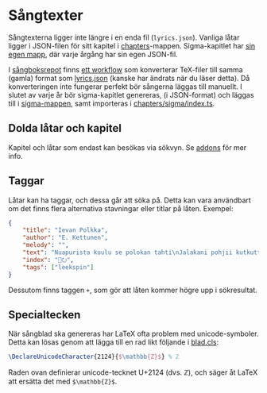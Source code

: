 # Sångtexter
Sångtexterna ligger inte längre i en enda fil (`lyrics.json`). Vanliga låtar ligger i JSON-filen för sitt kapitel i [chapters](chapters)-mappen. Sigma-kapitlet har [sin egen mapp](chapters/sigma), där varje årgång har sin egen JSON-fil.

I [sångboksrepot](https://github.com/Fysiksektionen/Sangbok) finns [ett workflow](https://github.com/Fysiksektionen/Sangbok/actions/workflows/json-parse.yml) som konverterar TeX-filer till samma (gamla) format som [lyrics.json](lyrics.json) (kanske har ändrats när du läser detta). Då konverteringen inte fungerar perfekt bör sångerna läggas till manuellt. I slutet av varje år bör sigma-kapitlet genereras, (i JSON-format) och läggas till i [sigma-mappen](chapters/sigma), samt importeras i [chapters/sigma/index.ts](chapters/sigma/index.ts).

## Dolda låtar och kapitel
Kapitel och låtar som endast kan besökas via sökvyn. Se [addons](addons/README.md) för mer info.

## Taggar
Låtar kan ha taggar, och dessa går att söka på. Detta kan vara användbart om det finns flera alternativa stavningar eller titlar på låten. Exempel:
```json
{
    "title": "Ievan Polkka",
    "author": "E. Kettunen",
    "melody": "",
    "text": "Nuapurista kuulu se polokan tahti\nJalakani pohjii kutkutti\nIevan äiti se tyttöösä vahti\n...",
    "index": "🧅⭮",
    "tags": ["leekspin"]
}
```

Dessutom finns taggen `+`, som gör att låten kommer högre upp i sökresultat.

## Specialtecken
När sångblad ska genereras har LaTeX ofta problem med unicode-symboler. Detta kan lösas genom att lägga till en rad likt följande i [blad.cls](../../public/tex/blad.cls):
```tex
\DeclareUnicodeCharacter{2124}{$\mathbb{Z}$} % ℤ
```
Raden ovan definierar unicode-tecknet U+2124 (dvs. ℤ), och säger åt LaTeX att ersätta det med `$\mathbb{Z}$`.

